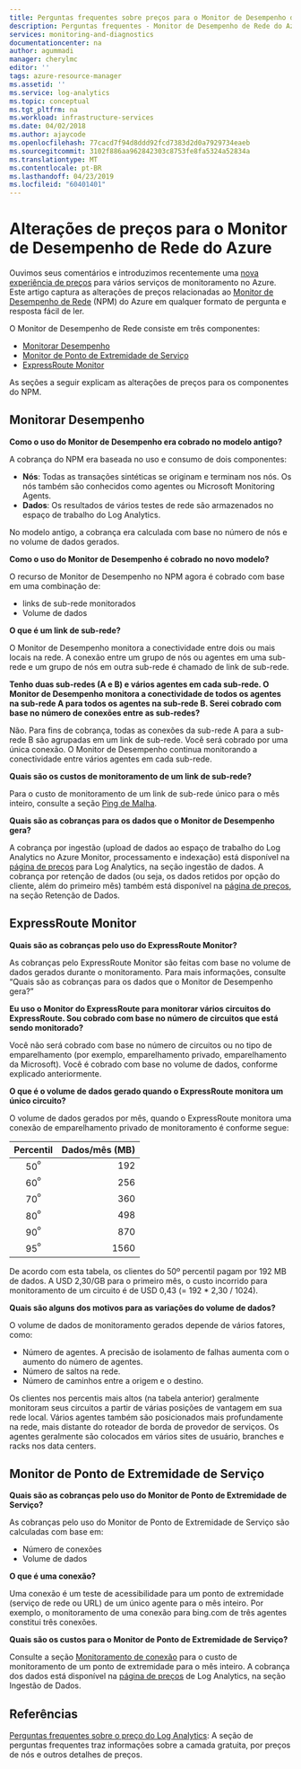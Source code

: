 ```yaml
---
title: Perguntas frequentes sobre preços para o Monitor de Desempenho de Rede do Azure | Microsoft Docs
description: Perguntas frequentes - Monitor de Desempenho de Rede do Azure
services: monitoring-and-diagnostics
documentationcenter: na
author: agummadi
manager: cherylmc
editor: ''
tags: azure-resource-manager
ms.assetid: ''
ms.service: log-analytics
ms.topic: conceptual
ms.tgt_pltfrm: na
ms.workload: infrastructure-services
ms.date: 04/02/2018
ms.author: ajaycode
ms.openlocfilehash: 77cacd7f94d8ddd92fcd7383d2d0a7929734eaeb
ms.sourcegitcommit: 3102f886aa962842303c8753fe8fa5324a52834a
ms.translationtype: MT
ms.contentlocale: pt-BR
ms.lasthandoff: 04/23/2019
ms.locfileid: "60401401"
---
```

# <a name="pricing-changes-for-azure-network-performance-monitor"></a>Alterações de preços para o Monitor de Desempenho de Rede do Azure

Ouvimos seus comentários e introduzimos recentemente uma [nova experiência de preços](https://azure.microsoft.com/blog/introducing-a-new-way-to-purchase-azure-monitoring-services/) para vários serviços de monitoramento no Azure. Este artigo captura as alterações de preços relacionadas ao [Monitor de Desempenho de Rede](https://docs.microsoft.com/azure/networking/network-monitoring-overview) (NPM) do Azure em qualquer formato de pergunta e resposta fácil de ler.

O Monitor de Desempenho de Rede consiste em três componentes:
* [Monitorar Desempenho](https://docs.microsoft.com/azure/networking/network-monitoring-overview#performance-monitor)
* [Monitor de Ponto de Extremidade de Serviço](https://docs.microsoft.com/azure/networking/network-monitoring-overview)
* [ExpressRoute Monitor](https://docs.microsoft.com/azure/networking/network-monitoring-overview#expressroute-monitor)

As seções a seguir explicam as alterações de preços para os componentes do NPM.

## <a name="performance-monitor"></a>Monitorar Desempenho

**Como o uso do Monitor de Desempenho era cobrado no modelo antigo?**

A cobrança do NPM era baseada no uso e consumo de dois componentes:
* **Nós**: Todas as transações sintéticas se originam e terminam nos nós. Os nós também são conhecidos como agentes ou Microsoft Monitoring Agents.
* **Dados**: Os resultados de vários testes de rede são armazenados no espaço de trabalho do Log Analytics.

No modelo antigo, a cobrança era calculada com base no número de nós e no volume de dados gerados. 

**Como o uso do Monitor de Desempenho é cobrado no novo modelo?**

O recurso de Monitor de Desempenho no NPM agora é cobrado com base em uma combinação de: 

* links de sub-rede monitorados
* Volume de dados

**O que é um link de sub-rede?**

O Monitor de Desempenho monitora a conectividade entre dois ou mais locais na rede. A conexão entre um grupo de nós ou agentes em uma sub-rede e um grupo de nós em outra sub-rede é chamado de link de sub-rede.

**Tenho duas sub-redes (A e B) e vários agentes em cada sub-rede. O Monitor de Desempenho monitora a conectividade de todos os agentes na sub-rede A para todos os agentes na sub-rede B. Serei cobrado com base no número de conexões entre as sub-redes?**

Não. Para fins de cobrança, todas as conexões da sub-rede A para a sub-rede B são agrupadas em um link de sub-rede. Você será cobrado por uma única conexão. O Monitor de Desempenho continua monitorando a conectividade entre vários agentes em cada sub-rede.

**Quais são os custos de monitoramento de um link de sub-rede?**

Para o custo de monitoramento de um link de sub-rede único para o mês inteiro, consulte a seção [Ping de Malha](https://azure.microsoft.com/pricing/details/network-watcher/).

**Quais são as cobranças para os dados que o Monitor de Desempenho gera?**

A cobrança por ingestão (upload de dados ao espaço de trabalho do Log Analytics no Azure Monitor, processamento e indexação) está disponível na [página de preços](https://azure.microsoft.com/pricing/details/log-analytics/) para Log Analytics, na seção ingestão de dados. A cobrança por retenção de dados (ou seja, os dados retidos por opção do cliente, além do primeiro mês) também está disponível na [página de preços](https://azure.microsoft.com/pricing/details/log-analytics/), na seção Retenção de Dados.


## <a name="expressroute-monitor"></a>ExpressRoute Monitor

**Quais são as cobranças pelo uso do ExpressRoute Monitor?**

As cobranças pelo ExpressRoute Monitor são feitas com base no volume de dados gerados durante o monitoramento. Para mais informações, consulte “Quais são as cobranças para os dados que o Monitor de Desempenho gera?”

**Eu uso o Monitor do ExpressRoute para monitorar vários circuitos do ExpressRoute. Sou cobrado com base no número de circuitos que está sendo monitorado?**

Você não será cobrado com base no número de circuitos ou no tipo de emparelhamento (por exemplo, emparelhamento privado, emparelhamento da Microsoft). Você é cobrado com base no volume de dados, conforme explicado anteriormente.

**O que é o volume de dados gerado quando o ExpressRoute monitora um único circuito?**

O volume de dados gerados por mês, quando o ExpressRoute monitora uma conexão de emparelhamento privado de monitoramento é conforme segue:

|Percentil      |Dados/mês (MB)|
| :---:          |           ---:|
|50<sup>º</sup> |            192|
|60<sup>º</sup> |            256|
|70<sup>º</sup> |            360|
|80<sup>º</sup> |            498|
|90<sup>º</sup> |            870|
|95<sup>º</sup> |           1560|


De acordo com esta tabela, os clientes do 50º percentil pagam por 192 MB de dados. A USD 2,30/GB para o primeiro mês, o custo incorrido para monitoramento de um circuito é de USD 0,43 (= 192 * 2,30 / 1024).

**Quais são alguns dos motivos para as variações do volume de dados?**

O volume de dados de monitoramento gerados depende de vários fatores, como:
* Número de agentes. A precisão de isolamento de falhas aumenta com o aumento do número de agentes.
* Número de saltos na rede.
* Número de caminhos entre a origem e o destino.

Os clientes nos percentis mais altos (na tabela anterior) geralmente monitoram seus circuitos a partir de várias posições de vantagem em sua rede local. Vários agentes também são posicionados mais profundamente na rede, mais distante do roteador de borda de provedor de serviços. Os agentes geralmente são colocados em vários sites de usuário, branches e racks nos data centers.

## <a name="service-endpoint-monitor"></a>Monitor de Ponto de Extremidade de Serviço

**Quais são as cobranças pelo uso do Monitor de Ponto de Extremidade de Serviço?**

As cobranças pelo uso do Monitor de Ponto de Extremidade de Serviço são calculadas com base em:
* Número de conexões
* Volume de dados

**O que é uma conexão?**

Uma conexão é um teste de acessibilidade para um ponto de extremidade (serviço de rede ou URL) de um único agente para o mês inteiro. Por exemplo, o monitoramento de uma conexão para bing.com de três agentes constitui três conexões.

**Quais são os custos para o Monitor de Ponto de Extremidade de Serviço?**

Consulte a seção [Monitoramento de conexão](https://azure.microsoft.com/pricing/details/network-watcher/) para o custo de monitoramento de um ponto de extremidade para o mês inteiro. A cobrança dos dados está disponível na [página de preços](https://azure.microsoft.com/pricing/details/log-analytics/) de Log Analytics, na seção Ingestão de Dados.

## <a name="references"></a>Referências

[Perguntas frequentes sobre o preço do Log Analytics](https://azure.microsoft.com/pricing/details/log-analytics/): A seção de perguntas frequentes traz informações sobre a camada gratuita, por preços de nós e outros detalhes de preços.

